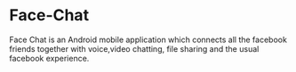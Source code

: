 Face-Chat
=========

Face Chat is an Android mobile application which connects all the facebook friends together with voice,video chatting, file sharing and the usual facebook experience.

